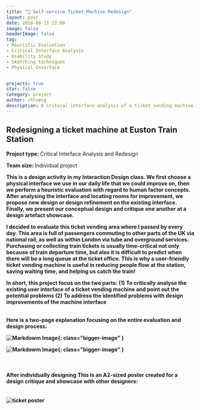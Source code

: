 ```yaml
---
title: "🚉 Self-service Ticket Machine Redesign"
layout: post
date: 2018-08-11 22:00
image: false
headerImage: false
tag:
- Heuristic Evaluation
- Critical Interface Analysis
- Usability Study
- Sketching techniques
- Physical Interface


projects: true
star: false
category: project
author: chloeng
description: A critical interface analysis of a ticket vending machine at Euston station, followed by a redesign of the machine.
---
```


## Redesigning a ticket machine at Euston Train Station
<b>Project type: </b> Critical Interface Analysis and Redesign

<b>Team size: </b> Individual project
<div class="breaker"></div>
<b>
This is a design activity in my Interaction Design class. We first choose a physical interface we use in our daily life that we could improve on, then we perform a heuristic evaluation with regard to human factor concepts. After analysing the interface and locating rooms for improvement, we propose new design or design refinement on the existing interface. Finally, we present our conceptual design and critique one another at a design artefact showcase.  


I decided to evaluate this ticket vending area where I passed by every day. This area is full of passengers commuting to other parts of the UK via national rail, as well as within London via tube and overground services. Purchasing or collecting train tickets is usually time-critical not only because of train departure time, but also it is difficult to predict when there will be a long queue at the ticket office. This is why a user-friendly ticket vending machine is useful in reducing people flow at the station, saving waiting time, and helping us catch the train!


In short, this project focus on the two parts:
(1) To critically analyse the existing user interface of a ticket vending machine and point out the potential problems
(2) To address the identified problems with design improvements of the machine interface

<br>
<b>
Here is a two-page explanation focusing on the entire evaluation and design process:
</b>

![Markdowm Image][1]{: class="bigger-image" }



![Markdowm Image][2]{: class="bigger-image" }
<br>
<br>
<br>
<br>
After individually designing This is an A2-sized poster created for a design critique and showcase with other designers:
<br>
<br>
<br>
<img alt="ticket poster" src="https://chloenhy.github.io/assets/images/train/ticket-machine.jpg" />

[1]: https://chloenhy.github.io/assets/images/train/ticket1.jpg
[2]: https://chloenhy.github.io/assets/images/train/ticket2.jpg
